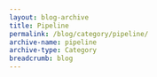 ```yaml
---
layout: blog-archive
title: Pipeline
permalink: /blog/category/pipeline/
archive-name: pipeline
archive-type: Category
breadcrumb: blog
---
```

